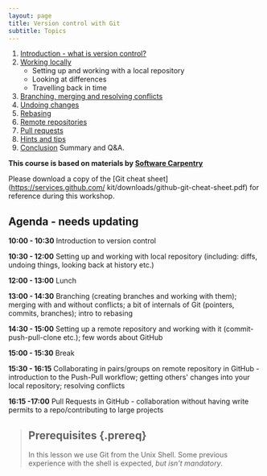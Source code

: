 ```yaml
---
layout: page
title: Version control with Git  
subtitle: Topics
---
```


01. [Introduction - what is version control?](01-introduction.html) 
02. [Working locally](02-local.html)
	* Setting up and working with a local repository
	* Looking at differences
	* Travelling back in time
03. [Branching, merging and resolving conflicts](03-branching.html)
04. [Undoing changes](04-undoing.html)
05. [Rebasing](05-rebasing.html)
06. [Remote repositories](06-remote.html)
07. [Pull requests](07-pull-requests.html)
08. [Hints and tips](08-hints-tips.html)
09. [Conclusion](09-conclusion.html)
Summary and Q&A.


**This course is based on materials by [Software Carpentry](http://www.software-carpentry.org)**

Please download a copy of the [Git cheat sheet](https://services.github.com/
kit/downloads/github-git-cheat-sheet.pdf) for reference during this workshop.

## Agenda - needs updating
**10:00 - 10:30** Introduction to version control

**10:30 - 12:00** Setting up and working with local repository (including:
diffs, undoing things, looking back at history etc.)

**12:00 - 13:00** Lunch

**13:00 - 14:30** Branching (creating branches and working with them);
merging with and without conflicts; a bit of internals of Git
(pointers, commits, branches); intro to rebasing

**14:30 - 15:00** Setting up a remote repository and working with it
(commit-push-pull-clone etc.); few words about GitHub

**15:00 - 15:30** Break 

**15:30 - 16:15** Collaborating in pairs/groups on remote repository in
GitHub - introduction to the Push-Pull workflow; getting others' changes
into your local repository; resolving conflicts 

**16:15 -17:00** Pull Requests in GitHub - collaboration without having
write permits to a repo/contributing to large projects

> ## Prerequisites {.prereq}
>
> In this lesson we use Git from the Unix Shell.
> Some previous experience with the shell is expected,
> *but isn't mandatory*.

